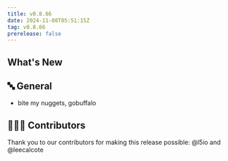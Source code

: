 ```yaml
---
title: v0.8.66
date: 2024-11-08T05:51:15Z
tag: v0.8.66
prerelease: false
---
```


## What's New
## 🔤 General
* bite my nuggets, gobuffalo

## 👨🏽‍💻 Contributors

Thank you to our contributors for making this release possible:
@l5io and @leecalcote


